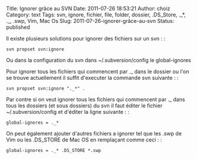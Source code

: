 Title: Ignorer grâce au SVN
Date: 2011-07-26 18:53:21
Author: choiz
Category: text
Tags: svn, ignore, fichier, file, folder, dossier, .DS\_Store, .\_\*, .\_, .swp, Vim, Mac Os
Slug: 2011-07-26-ignorer-grâce-au-svn
Status: published

Il existe plusieurs solutions pour ignorer des fichiers sur un svn : :

    svn propset svn:ignore

Ou dans la configuration du svn dans ~/.subversion/config le
global-ignores

Pour ignorer tous les fichiers qui commencent par .\_ dans le dossier ou
l'on se trouve actuellement il suffit d'executer la commande svn
suivante : :

    svn propset svn:ignore "._*" .

Par contre si on veut ignorer tous les fichiers qui commencent par .\_
dans tous les dossiers (et sous dossiers) du svn il faut éditer le
fichier ~/.subversion/config et d'éditer la ligne suivante : :

    global-ignores = ._*

On peut également ajouter d'autres fichiers a ignorer tel que les .swp
de Vim ou les .DS\_STORE de Mac OS en remplaçant comme ceci : :

    global-ignores = ._* .DS_STORE *.swp
